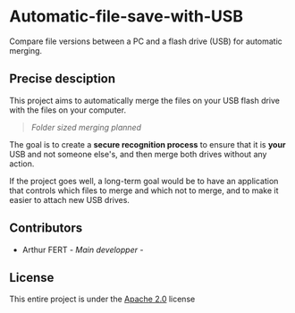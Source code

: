 # Automatic-file-save-with-USB

Compare file versions between a PC and a flash drive (USB) for automatic merging.

## Precise desciption

This project aims to automatically merge the files on your USB flash drive with the files on your computer.

> *Folder sized merging planned*

The goal is to create a **secure recognition process** to ensure that it is **your** USB and not someone else's, and then merge both drives without any action.

If the project goes well, a long-term goal would be to have an application that controls which files to merge and which not to merge, and to make it easier to attach new USB drives.

## Contributors

- Arthur FERT - *Main developper* -

## License

This entire project is under the [Apache 2.0](https://www.apache.org/licenses/LICENSE-2.0) license